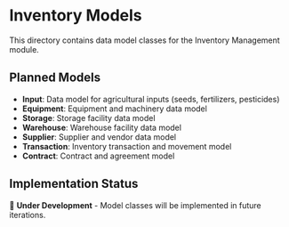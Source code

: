 # Inventory Models

This directory contains data model classes for the Inventory Management module.

## Planned Models

- **Input**: Data model for agricultural inputs (seeds, fertilizers, pesticides)
- **Equipment**: Equipment and machinery data model
- **Storage**: Storage facility data model
- **Warehouse**: Warehouse facility data model
- **Supplier**: Supplier and vendor data model
- **Transaction**: Inventory transaction and movement model
- **Contract**: Contract and agreement model

## Implementation Status

🚧 **Under Development** - Model classes will be implemented in future iterations.
